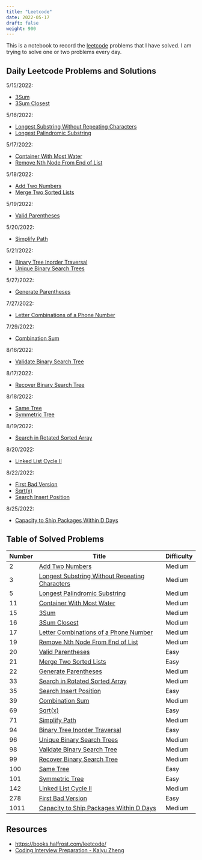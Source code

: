 ```yaml
---
title: "Leetcode"
date: 2022-05-17
draft: false
weight: 900
---
```


This is a notebook to record the [leetcode](https://leetcode.com/) problems that I have solved. I am trying to solve one or two problems every day.

## Daily Leetcode Problems and Solutions

5/15/2022:

* [3Sum](https://notes.jinjunliu.com/8_leetcode/8.1_array/#3sum)
* [3Sum Closest](https://notes.jinjunliu.com/8_leetcode/8.1_array/#3sum-closest)

5/16/2022:

* [Longest Substring Without Repeating Characters](https://notes.jinjunliu.com/8_leetcode/8.2_string/#longest-substring-without-repeating-characters)
* [Longest Palindromic Substring](https://notes.jinjunliu.com/8_leetcode/8.2_string/#longest-palindromic-substring)

5/17/2022:

* [Container With Most Water](https://notes.jinjunliu.com/8_leetcode/8.3_two_pointers/#container-with-most-water)
* [Remove Nth Node From End of List](https://notes.jinjunliu.com/8_leetcode/8.3_two_pointers/#remove-nth-node-from-end-of-list)

5/18/2022:

* [Add Two Numbers](https://notes.jinjunliu.com/8_leetcode/8.4_linked_list/#add-two-numbers)
* [Merge Two Sorted Lists](https://notes.jinjunliu.com/8_leetcode/8.4_linked_list/#merge-two-sorted-lists)

5/19/2022:

* [Valid Parentheses](https://notes.jinjunliu.com/8_leetcode/8.5_stack/#valid-parentheses)

5/20/2022:

* [Simplify Path](https://notes.jinjunliu.com/8_leetcode/8.5_stack/#simplify-path)

5/21/2022:

* [Binary Tree Inorder Traversal](https://notes.jinjunliu.com/8_leetcode/8.6_tree/#binary-tree-inorder-traversal)
* [Unique Binary Search Trees](https://notes.jinjunliu.com/8_leetcode/8.6_tree/#unique-binary-search-trees)

5/27/2022:

* [Generate Parentheses](https://notes.jinjunliu.com/8_leetcode/8.7_dynamic_programming/#generate-parentheses)

7/27/2022:

* [Letter Combinations of a Phone Number](https://notes.jinjunliu.com/8_leetcode/8.8_backtracking/#letter-combinations-of-a-phone-number)

7/29/2022:

* [Combination Sum](https://notes.jinjunliu.com/8_leetcode/8.8_backtracking/#combination-sum)

8/16/2022:

* [Validate Binary Search Tree](https://notes.jinjunliu.com/8_leetcode/8.9_dfs/#validate-binary-search-tree)

8/17/2022:

* [Recover Binary Search Tree](https://notes.jinjunliu.com/8_leetcode/8.9_dfs/#recover-binary-search-tree)

8/18/2022:

* [Same Tree](https://notes.jinjunliu.com/8_leetcode/8.10_bfs/#same-tree)
* [Symmetric Tree](https://notes.jinjunliu.com/8_leetcode/8.10_bfs/#symmetric-tree)

8/19/2022:

* [Search in Rotated Sorted Array](https://notes.jinjunliu.com/8_leetcode/8.11_binary_search/#search-in-rotated-sorted-array)

8/20/2022:

* [Linked List Cycle II](https://notes.jinjunliu.com/8_leetcode/8.4_linked_list/#linked-list-cycle-ii)

8/22/2022:

* [First Bad Version](https://notes.jinjunliu.com/8_leetcode/8.11_binary_search/#first-bad-version)
* [Sqrt(x)](https://notes.jinjunliu.com/8_leetcode/8.11_binary_search/#sqrtx)
* [Search Insert Position](https://notes.jinjunliu.com/8_leetcode/8.11_binary_search/#search-insert-position)

8/25/2022:

* [Capacity to Ship Packages Within D Days](https://notes.jinjunliu.com/8_leetcode/8.11_binary_search/#capacity-to-ship-packages-within-d-days)

## Table of Solved Problems

| Number | Title | Difficulty |
| ------ | ----- | ---------- |
| 2 | [Add Two Numbers](https://leetcode.com/problems/add-two-numbers/) | Medium |
| 3 | [Longest Substring Without Repeating Characters](https://leetcode.com/problems/longest-substring-without-repeating-characters/) | Medium |
| 5 | [Longest Palindromic Substring](https://leetcode.com/problems/longest-palindromic-substring/) | Medium |
| 11 | [Container With Most Water](https://leetcode.com/problems/container-with-most-water/) | Medium |
| 15 | [3Sum](https://leetcode.com/problems/3sum/) | Medium |
| 16 | [3Sum Closest](https://leetcode.com/problems/3sum-closest/) | Medium |
| 17 | [Letter Combinations of a Phone Number](https://leetcode.com/problems/letter-combinations-of-a-phone-number/) | Medium |
| 19 | [Remove Nth Node From End of List](https://leetcode.com/problems/remove-nth-node-from-end-of-list/) | Medium |
| 20 | [Valid Parentheses](https://leetcode.com/problems/valid-parentheses/) | Easy |
| 21 | [Merge Two Sorted Lists](https://leetcode.com/problems/merge-two-sorted-lists/) | Easy |
| 22 | [Generate Parentheses](https://leetcode.com/problems/generate-parentheses/) | Medium |
| 33 | [Search in Rotated Sorted Array](https://leetcode.com/problems/search-in-rotated-sorted-array/) | Medium |
| 35 | [Search Insert Position](https://leetcode.com/problems/search-insert-position/) | Easy |
| 39 | [Combination Sum](https://leetcode.com/problems/combination-sum/) | Medium |
| 69 | [Sqrt(x)](https://leetcode.com/problems/sqrtx/) | Easy |
| 71 | [Simplify Path](https://leetcode.com/problems/simplify-path/) | Medium |
| 94 | [Binary Tree Inorder Traversal](https://leetcode.com/problems/binary-tree-inorder-traversal/) | Easy |
| 96 | [Unique Binary Search Trees](https://leetcode.com/problems/unique-binary-search-trees/) | Medium |
| 98 | [Validate Binary Search Tree](https://leetcode.com/problems/validate-binary-search-tree/) | Medium |
| 99 | [Recover Binary Search Tree](https://leetcode.com/problems/recover-binary-search-tree/) | Medium |
| 100 | [Same Tree](https://leetcode.com/problems/same-tree/) | Easy |
| 101 | [Symmetric Tree](https://leetcode.com/problems/symmetric-tree/) | Easy |
| 142 | [Linked List Cycle II](https://leetcode.com/problems/linked-list-cycle-ii/) | Medium |
| 278 | [First Bad Version](https://leetcode.com/problems/first-bad-version/) | Easy |
| 1011 | [Capacity to Ship Packages Within D Days](https://leetcode.com/problems/capacity-to-ship-packages-within-d-days/) | Medium |

## Resources

* https://books.halfrost.com/leetcode/
* [Coding Interview Preparation - Kaiyu Zheng](/docs/Coding_Interview_Preparation_document.pdf)

